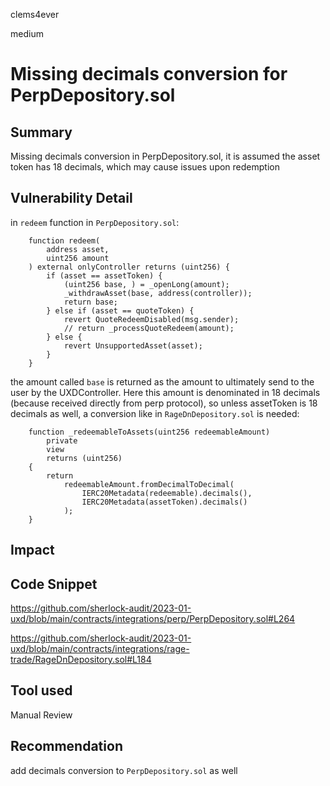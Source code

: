 clems4ever

medium

# Missing decimals conversion for PerpDepository.sol

## Summary
Missing decimals conversion in PerpDepository.sol, it is assumed the asset token has 18 decimals, which may cause issues upon redemption

## Vulnerability Detail
in `redeem` function in `PerpDepository.sol`:

```solidity
    function redeem(
        address asset,
        uint256 amount
    ) external onlyController returns (uint256) {
        if (asset == assetToken) {
            (uint256 base, ) = _openLong(amount);
            _withdrawAsset(base, address(controller));
            return base;
        } else if (asset == quoteToken) {
            revert QuoteRedeemDisabled(msg.sender);
            // return _processQuoteRedeem(amount);
        } else {
            revert UnsupportedAsset(asset);
        }
    }
```
the amount called `base` is returned as the amount to ultimately send to the user by the UXDController. Here this amount is denominated in 18 decimals (because received directly from perp protocol), so unless assetToken is 18 decimals as well, a conversion like in `RageDnDepository.sol` is needed:

```solidity
    function _redeemableToAssets(uint256 redeemableAmount)
        private
        view
        returns (uint256)
    {
        return
            redeemableAmount.fromDecimalToDecimal(
                IERC20Metadata(redeemable).decimals(),
                IERC20Metadata(assetToken).decimals()
            );
    }
```

## Impact

## Code Snippet

https://github.com/sherlock-audit/2023-01-uxd/blob/main/contracts/integrations/perp/PerpDepository.sol#L264

https://github.com/sherlock-audit/2023-01-uxd/blob/main/contracts/integrations/rage-trade/RageDnDepository.sol#L184

## Tool used

Manual Review

## Recommendation

add decimals conversion to `PerpDepository.sol` as well